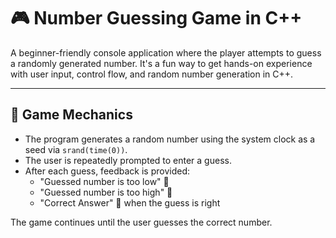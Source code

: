 # 🎮 Number Guessing Game in C++

A beginner-friendly console application where the player attempts to guess a randomly generated number. It's a fun way to get hands-on experience with user input, control flow, and random number generation in C++.

---

## 🧩 Game Mechanics

- The program generates a random number using the system clock as a seed via `srand(time(0))`.
- The user is repeatedly prompted to enter a guess.
- After each guess, feedback is provided:
  - "Guessed number is too low" 🔽
  - "Guessed number is too high" 🔼
  - "Correct Answer" 🎉 when the guess is right

The game continues until the user guesses the correct number.

